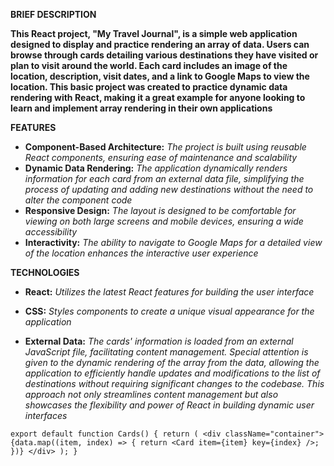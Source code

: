 **BRIEF DESCRIPTION**

**This React project, "My Travel Journal", is a simple web application designed to display and practice rendering an array of data. Users can browse through cards detailing various destinations they have visited or plan to visit around the world. Each card includes an image of the location, description, visit dates, and a link to Google Maps to view the location. This basic project was created to practice dynamic data rendering with React, making it a great example for anyone looking to learn and implement array rendering in their own applications**

**FEATURES**

- **Component-Based Architecture:** _The project is built using reusable React components, ensuring ease of maintenance and scalability_
- **Dynamic Data Rendering:** _The application dynamically renders information for each card from an external data file, simplifying the process of updating and adding new destinations without the need to alter the component code_
- **Responsive Design:** _The layout is designed to be comfortable for viewing on both large screens and mobile devices, ensuring a wide accessibility_
- **Interactivity:** _The ability to navigate to Google Maps for a detailed view of the location enhances the interactive user experience_

**TECHNOLOGIES**

- **React:** _Utilizes the latest React features for building the user interface_

- **CSS:** _Styles components to create a unique visual appearance for the application_

- **External Data:** _The cards' information is loaded from an external JavaScript file, facilitating content management. Special attention is given to the dynamic rendering of the array from the data, allowing the application to efficiently handle updates and modifications to the list of destinations without requiring significant changes to the codebase. This approach not only streamlines content management but also showcases the flexibility and power of React in building dynamic user interfaces_

`export default function Cards() {
  return (
    <div className="container">
      {data.map((item, index) => {
        return <Card item={item} key={index} />;
      })}
    </div>
  );
}
`
